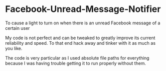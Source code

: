 # Facebook-Unread-Message-Notifier
To cause a light to turn on when there is an unread Facebook message of a certain user

My code is not perfect and can be tweaked to greatly improve its current reliability and speed. To that end hack away and tinker with it as much as you like.

The code is very particular as I used absolute file paths for everything because I was having trouble getting it to run properly without them.
